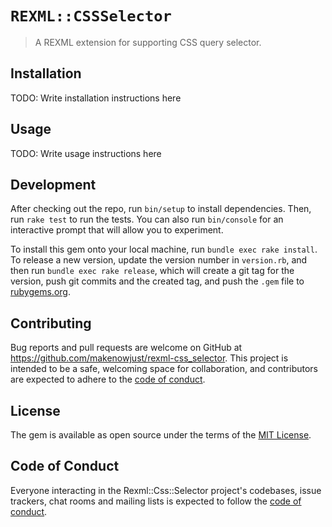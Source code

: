 # `REXML::CSSSelector`

> A REXML extension for supporting CSS query selector.

## Installation

TODO: Write installation instructions here

## Usage

TODO: Write usage instructions here

## Development

After checking out the repo, run `bin/setup` to install dependencies. Then, run `rake test` to run the tests. You can also run `bin/console` for an interactive prompt that will allow you to experiment.

To install this gem onto your local machine, run `bundle exec rake install`. To release a new version, update the version number in `version.rb`, and then run `bundle exec rake release`, which will create a git tag for the version, push git commits and the created tag, and push the `.gem` file to [rubygems.org](https://rubygems.org).

## Contributing

Bug reports and pull requests are welcome on GitHub at <https://github.com/makenowjust/rexml-css_selector>. This project is intended to be a safe, welcoming space for collaboration, and contributors are expected to adhere to the [code of conduct](https://github.com/makenowjust/rexml-css_selector/blob/main/CODE_OF_CONDUCT.md).

## License

The gem is available as open source under the terms of the [MIT License](https://opensource.org/licenses/MIT).

## Code of Conduct

Everyone interacting in the Rexml::Css::Selector project's codebases, issue trackers, chat rooms and mailing lists is expected to follow the [code of conduct](https://github.com/makenowjust/rexml-css_selector/blob/main/CODE_OF_CONDUCT.md).
